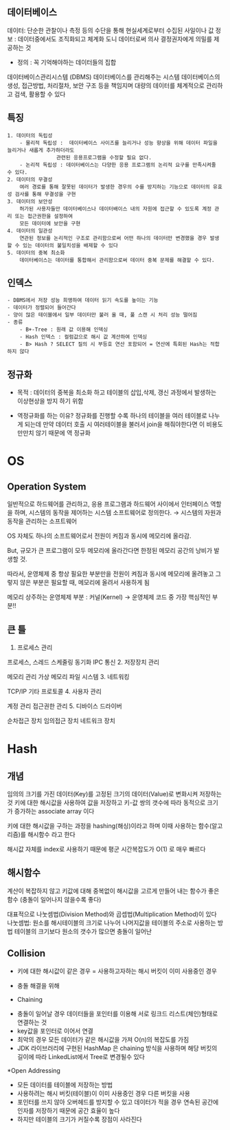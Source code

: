 

## 데이터베이스

데이터:  단순한 관찰이나 측정 등의 수단을 통해 현실세계로부터 수집된 사일이나 값
정보 : 데이터중에서도 조직화되고 체계화 도니 데이터로써 의사 결정권자에게 의밀를 제공하는 것

- 정의 :  꼭 기억해야하는 데이터들의 집합

데이터베이스관리시스템 (DBMS) 데이터베이스를 관리해주는 시스템
데이터베이스의 생성, 접근방법, 처리절차, 보안 구조 등을 책임지며 대량의 데이터를 체계적으로 관리하고 검색, 활용할 수 있다

## 특징
	1. 데이터의 독립성 
		- 물리적 독립성 :  데이터베이스 사이즈를 늘리거나 성능 향상을 위해 데이터 파일을 늘리거나 새롭게 추가하더라도 
					관련된 응용프로그램을 수정할 필요 없다.
		- 논리적 독립성 : 데이터베이스는 다양한 응용 프로그램의 논리적 요구를 만족시켜줄 수 있다.
	2. 데이터의 무결성
		여러 경로를 통해 잘못된 데이터가 발생한 경우의 수를 방지하는 기능으로 데이터의 유효성 검사를 통해 무결성을 구현
	3. 데이터의 보안성
		허가된 사용자들만 데이터베이스나 데이터배이스 내의 자원에 접근할 수 있도록 계정 관리 또는 접근권한을 설정하여
		모든 데이터에 보안을 구현
	4. 데이터의 일관성
		연관된 정보를 논리적인 구조로 관리함으로써 어떤 하나의 데이터만 변경했을 경우 발생할 수 있는 데이터의 불일치성을 배제할 수 있다
	5. 데이터의 중복 최소화
		데이터베이스는 데이터를 통합해서 관리함으로써 데이터 중복 문제를 해결할 수 있다.

## 인덱스
	- DBMS에서 저장 성능 희앵하여 데이터 읽기 속도를 높이는 기능
	- 데이터가 정렬되어 들어간다
	- 양이 많은 테이블에서 일부 데이터만 불러 올 때, 풀 스캔 시 처리 성능 떨어짐
	- 종류
		- B+-Tree : 원래 값 이용해 인덱싱
		- Hash 인덱스 : 컬럼값으로 해시 값 계산하여 인덱싱
		- B> Hash ? SELECT 질의 시 부등호 연산 포함되어 = 연산에 특회된 Hash는 적합하지 않다

## 정규화
	
- 목적 : 데이터의 중복을 최소화 하고 테이블의 삽입,삭제, 갱신 과정에서 발생하는 이상현상을 방지 하기 위함

- 역정규화를 하는 이유?
	정규화를 진행할 수록 하나의 테이블을 여러 테이블로 나누게 되는데 
	만약 데이터 호출 시 여러테이블을 불러서 join을 해줘야한다면 이 비용도 만만치 않기 때문에 역 정규화


# OS
## Operation System
일반적으로 하드웨어를 관리하고, 응용 프로그램과 하드웨어 사이에서 인터페이스 역할을 하며, 시스템의 동작을 제어하는 시스템 소프트웨어로 정의한다.
→ 시스템의 자원과 동작을 관리하는 소프트웨어

OS 자체도 하나의 소프트웨어로서 전원이 켜짐과 동시에 메모리에 올라감.

But, 규모가 큰 프로그램이 모두 메모리에 올라간다면 한정된 메모리 공간의 낭비가 발생할 것.

따라서, 운영체제 중 항상 필요한 부분만을 전원이 켜짐과 동시에 메모리에 올려놓고 그렇지 않은 부분은 필요할 때, 메모리에 올려서 사용하게 됨

메모리 상주하는 운영체제 부분 : 커널(Kernel) → 운영체제 코드 중 가장 핵심적인 부분!!


## 큰 틀
1. 프로세스 관리

프로세스, 스레드
스케줄링
동기화
IPC 통신
2. 저장장치 관리

메모리 관리
가상 메모리
파일 시스템
3. 네트워킹

TCP/IP
기타 프로토콜
4. 사용자 관리

계정 관리
접근권한 관리
5. 디바이스 드라이버

순차접근 장치
임의접근 장치
네트워크 장치









# Hash

## 개념
임의의 크기를 가진 데이터(Key)를 고정된 크기의 데이터(Value)로 변화시켜 저장하는 것
키에 대한 해시값을 사용하여 값을 저장하고 키-값 쌍의 갯수에 따라 동적으로 크기가 증가하는 associate array 이다 

키에 대한 해시값을 구하는 과정을 hashing(해싱)이라고 하며 이때 사용하는 함수(알고리즘)를 해시함수 라고 한다

해시값 자체를 index로 사용하기 때문에 평군 시간복잡도가 O(1) 로 매우 빠르다


## 해시함수

계산이 복잡하지 않고 키값에 대해 중복없이 해시값을 고르게 만들어 내는 함수가 좋은 함수 (충돌이 일어나지 않을수록 좋다)

대표적으로 나눗셈법(Division Method)와 곱셉법(Multiplication Method)이 있다
나눗셈법: 
원소를 해시테이블의 크기로 나누어 나머지값을 테이블의 주소로 사용하는 방법
테이블의 크기보다 원소의 갯수가 많으면 충돌이 일어난




## Collision
- 키에 대한 해시값이 같은 경우 = 사용하고자하는 해시 버킷이 이미 사용중인 경우

- 충돌 해결을 위해
* Chaining
- 충돌이 일어날 경우 데이터들을 포인터를 이용해 서로 링크드 리스트(체인)형태로 연결하는 것 
- key값을 포인터로 이어서 연결
- 최악의 경우 모든 데이터가 같은 해시값을 가져 O(n)의 복잡도를 가짐
- JDK 라이브러리에 구현된 HashMap 은 chaining 방식을 사용하며 해당 버킷의 길이에 따라 LinkedList에서 Tree로 변경될수 있다

*Open Addressing

- 모든 데이터를 테이블에 저장하는 방법
- 사용하려는 해시 버킷(테이블)이 이미 사용중인 경우 다른 버킷을 사용
- 포인터를 쓰지 않아 오버헤드를 방지할 수 있고 데이터가 적을 경우 연속된 공간에 인자를 저장하기 때문에 공간 효율이 높다
- 하지만 테이블의 크기가 커질수록 장점이 사라진다
